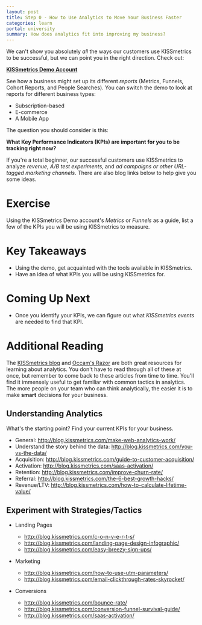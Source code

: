 ```yaml
---
layout: post
title: Step 0 - How to Use Analytics to Move Your Business Faster
categories: learn
portal: university
summary: How does analytics fit into improving my business?
---
```

<div id="wistia_i64qus5i5c" class="wistia_embed wistia-embed" data-video-width="640" data-video-height="400"></div>

We can't show you absolutely *all* the ways our customers use KISSmetrics to be successful, but we can point you in the right direction. Check out:

**[KISSmetrics Demo Account][demo]**

See how a business might set up its different *reports* (Metrics, Funnels, Cohort Reports, and People Searches). You can switch the demo to look at reports for different business types:

* Subscription-based
* E-commerce
* A Mobile App

The question you should consider is this:

**What Key Performance Indicators (KPIs) are important for you to be tracking right now?**

If you're a total beginner, our successful customers use KISSmetrics to analyze *revenue*, *A/B test experiments*, and *ad campaigns or other URL-tagged marketing channels*. There are also blog links below to help give you some ideas.

# Exercise

<div class="alert alert-success alert-block">
Using the KISSmetrics Demo account's <em>Metrics</em> or <em>Funnels</em> as a guide, list a few of the KPIs you will be using KISSmetrics to measure.
</div>

# Key Takeaways

* Using the demo, get acquainted with the tools available in KISSmetrics.
* Have an idea of what KPIs you will be using KISSmetrics for.

# Coming Up Next

* Once you identify your KPIs, we can figure out what *KISSmetrics events* are needed to find that KPI.

# Additional Reading

The [KISSmetrics blog][blog] and [Occam's Razor][avinash] are both great resources for learning about analytics. You don't have to read through all of these at once, but remember to come back to these articles from time to time. You'll find it immensely useful to get familiar with common tactics in analytics. The more people on your team who can think analytically, the easier it is to make **smart** decisions for your business.

## Understanding Analytics
What's the starting point? Find your current KPIs for your business.

* General: <http://blog.kissmetrics.com/make-web-analytics-work/>
* Understand the story behind the data: <http://blog.kissmetrics.com/you-vs-the-data/>
* Acquisition: <http://blog.kissmetrics.com/guide-to-customer-acquisition/>
* Activation: <http://blog.kissmetrics.com/saas-activation/>
* Retention: <http://blog.kissmetrics.com/improve-churn-rate/>
* Referral: <http://blog.kissmetrics.com/the-6-best-growth-hacks/>
* Revenue/LTV: <http://blog.kissmetrics.com/how-to-calculate-lifetime-value/>

## Experiment with Strategies/Tactics

* Landing Pages
  * <http://blog.kissmetrics.com/c-o-n-v-e-r-t-s/>
  * <http://blog.kissmetrics.com/landing-page-design-infographic/>
  * <http://blog.kissmetrics.com/easy-breezy-sign-ups/>

* Marketing
  * <http://blog.kissmetrics.com/how-to-use-utm-parameters/>
  * <http://blog.kissmetrics.com/email-clickthrough-rates-skyrocket/>

* Conversions
  * <http://blog.kissmetrics.com/bounce-rate/>
  * <http://blog.kissmetrics.com/conversion-funnel-survival-guide/>
  * <http://blog.kissmetrics.com/saas-activation/>

[demo]: https://demo.kissmetrics.com/
[blog]: http://blog.kissmetrics.com
[avinash]: http://www.kaushik.net/avinash/

<script charset="ISO-8859-1" src="http://fast.wistia.com/static/E-v1.js">
</script>
<script type="text/javascript">
loadKMTrackableVideo("i64qus5i5c", "Events: Visits the URL");
</script>